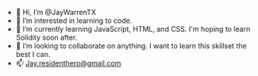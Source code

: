 - 👋 Hi, I’m @JayWarrenTX
- 👀 I’m interested in learning to code.
- 🌱 I’m currently learning JavaScript, HTML, and CSS. I'm hoping to learn Solidity soon after.
- 💞️ I’m looking to collaborate on anything. I want to learn this skillset the best I can.
- 📫 Jay.residenthero@gmail.com

<!---
JayWarrenTX/JayWarrenTX is a ✨ special ✨ repository because its `README.md` (this file) appears on your GitHub profile.
You can click the Preview link to take a look at your changes.
--->
